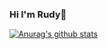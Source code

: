 ### Hi I'm Rudy👋

[![Anurag's github stats](https://github-readme-stats.vercel.app/api?username=ShallowInk-cloud)](https://github.com/anuraghazra/github-readme-stats)
